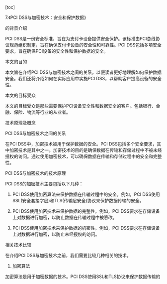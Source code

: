 
[toc]                    
                
                
7.《PCI DSS与加密技术：安全和保护数据》

的背景介绍

PCI DSS是一份安全标准，旨在为支付卡设备提供安全保护。该标准由PCI总线协议规范组织制定，旨在确保支付卡设备的安全性和可靠性。PCI DSS包括多项安全要求，旨在确保PCI设备的安全性和保护数据的安全。

本文的目的

本文旨在介绍PCI DSS与加密技术之间的关系，以便读者更好地理解如何保护数据安全。我们还将介绍如何在实际应用中实施PCI DSS，以帮助客户提高设备的安全性。

本文的目标受众

本文的目标受众是那些需要保护PCI设备安全性和数据安全的客户。包括银行、金融、保险、物流等行业的从业者。

技术原理及概念

PCI DSS与加密技术之间的关系

在PCI DSS中，加密技术被用于保护数据的安全。PCI DSS包括多个安全要求，其中加密技术是其中之一。加密技术的目的是确保数据在传输和存储过程中不被未经授权的访问。通过使用加密技术，可以确保数据在传输和存储过程中的安全和完整性。

PCI DSS与加密技术的技术原理

PCI DSS的加密技术主要包括以下几种：

1. PCI DSS使用加密算法来保护数据在传输过程中的安全。例如，PCI DSS使用SSL(安全套接字层)和TLS(传输层安全)协议来保护数据传输的安全。

2. PCI DSS使用加密技术来保护数据的完整性。例如，PCI DSS要求在存储设备上对数据进行加密，以防止数据在传输过程中被篡改。

3. PCI DSS使用加密技术来保护数据的机密性。例如，PCI DSS要求在存储设备上对数据进行加密，以防止未经授权的访问。

相关技术比较

在介绍PCI DSS与加密技术之前，我们需要比较几种相关的技术。

1. 加密算法

加密算法是用于加密数据的技术。PCI DSS使用SSL和TLS协议来保护数据传输的


